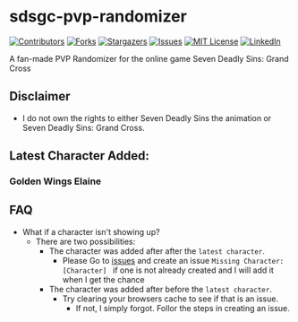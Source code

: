 # sdsgc-pvp-randomizer

[![Contributors][contributors-shield]][contributors-url]
[![Forks][forks-shield]][forks-url]
[![Stargazers][stars-shield]][stars-url]
[![Issues][issues-shield]][issues-url]
[![MIT License][license-shield]][license-url]
[![LinkedIn][linkedin-shield]][linkedin-url]

A fan-made PVP Randomizer for the online game Seven Deadly Sins: Grand Cross

## Disclaimer
- I do not own the rights to either Seven Deadly Sins the animation or Seven Deadly Sins: Grand Cross.

## Latest Character Added: 
### Golden Wings Elaine

## FAQ
- What if a character isn't showing up?
  - There are two possibilities:
    - The character was added after after the ```latest character```.
      - Please Go to [issues](https://github.com/bwhua/sdsgc-pvp-randomizer/issues) and create an issue ```Missing Character: [Character] ``` if one is not already created and I will add it when I get the chance
    - The character was added after before the ```latest character```.
      - Try clearing your browsers cache to see if that is an issue.
        - If not, I simply forgot. Follor the steps in creating an issue. 
      
[contributors-shield]: https://img.shields.io/github/contributors/bwhua/sdsgc-pvp-randomizer.svg?style=flat-square
[contributors-url]: https://github.com/bwhua/sdsgc-pvp-randomizer/graphs/contributors
[forks-shield]: https://img.shields.io/github/forks/bwhua/sdsgc-pvp-randomizer.svg?style=flat-square
[forks-url]: https://github.com/bwhua/sdsgc-pvp-randomizer/network/members
[stars-shield]: https://img.shields.io/github/stars/bwhua/sdsgc-pvp-randomizer.svg?style=flat-square
[stars-url]: https://github.com/bwhua/sdsgc-pvp-randomizer/stargazers
[issues-shield]: https://img.shields.io/github/issues/bwhua/sdsgc-pvp-randomizer.svg?style=flat-square
[issues-url]: https://github.com/bwhua/sdsgc-pvp-randomizer/issues
[license-shield]: https://img.shields.io/github/license/bwhua/sdsgc-pvp-randomizer.svg?style=flat-square
[license-url]: https://github.com/bwhua/sdsgc-pvp-randomizer/blob/master/LICENSE.txt
[linkedin-shield]: https://img.shields.io/badge/-LinkedIn-black.svg?style=flat-square&logo=linkedin&colorB=555
[linkedin-url]: https://linkedin.com/in/bwhua
